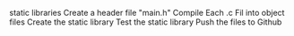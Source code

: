 static libraries
Create a header file "main.h"
Compile Each .c Fil into object files
Create the static library
Test the static library
Push the files to Github
